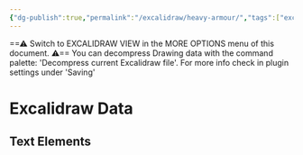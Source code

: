 ```yaml
---
{"dg-publish":true,"permalink":"/excalidraw/heavy-armour/","tags":["excalidraw"],"created":"2025-01-11T12:34:23.100-05:00","updated":"2025-03-16T01:12:17.737-04:00"}
---
```


==⚠  Switch to EXCALIDRAW VIEW in the MORE OPTIONS menu of this document. ⚠== You can decompress Drawing data with the command palette: 'Decompress current Excalidraw file'. For more info check in plugin settings under 'Saving'


# Excalidraw Data

## Text Elements
